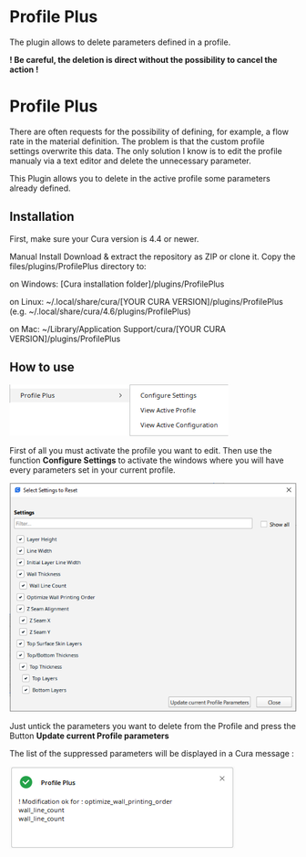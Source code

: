 # Profile Plus

The plugin allows to delete parameters defined in a profile. 

**! Be careful, the deletion is direct without the possibility to cancel the action !**

# Profile Plus

There are often requests for the possibility of defining, for example, a flow rate in the material definition. The problem is that the custom profile settings overwrite this data. The only solution I know is to edit the profile manualy via a text editor and delete the unnecessary parameter.

This Plugin allows you to delete in the active profile some parameters already defined. 



## Installation
First, make sure your Cura version is  4.4 or newer.

Manual Install Download & extract the repository as ZIP or clone it. Copy the files/plugins/ProfilePlus directory to:

on Windows: [Cura installation folder]/plugins/ProfilePlus

on Linux: ~/.local/share/cura/[YOUR CURA VERSION]/plugins/ProfilePlus (e.g. ~/.local/share/cura/4.6/plugins/ProfilePlus)

on Mac: ~/Library/Application Support/cura/[YOUR CURA VERSION]/plugins/ProfilePlus


## How to use

![Menu](./images/menu.png)

First of all you must activate the profile you want to edit.
Then use the function **Configure Settings** to activate the windows where you will have every parameters set in your current profile.

![Reset](./images/reset.png)

Just untick the parameters you want to delete from the Profile and press the Button **Update current Profile parameters**

The list of the suppressed parameters will be displayed in a Cura message :

![Message](./images/message.png)

